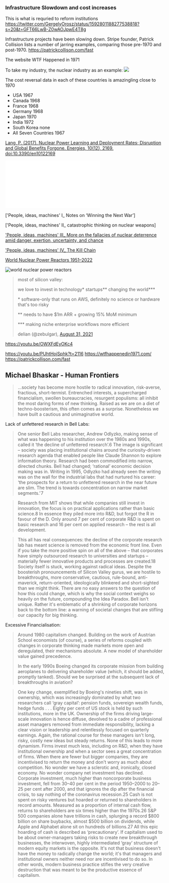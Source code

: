 ### Infrastructure Slowdown and cost increases


This is what is requried to reform institutions
https://twitter.com/GergelyOrosz/status/1592801188277538818?s=20&t=GFT66LwB-Z0wAOJpwE4T8g


Infrastructure projects have been slowing down. Stripe founder, Patrick Collision lists a number of jarring examples, comparing those pre-1970 and post-1970.
https://patrickcollison.com/fast

The website WTF Happened in 1971

To take my industry, the nuclear industry as an example:
![](/assets/2022-11-14-technology-has-stagnated-image-1.png)

The cost reversal data in each of these countries is amazingling close to 1970
- USA 1967
- Canada 1968
- France 1968
- Germany 1968
- Japan 1970
- India 1972
- South Korea none
- All Seven Countries 1967 

[Lang, P. (2017). Nuclear Power Learning and Deployment Rates; Disruption and Global Benefits Forgone. Energies, 10(12), 2169. doi:10.3390/en10122169](https://www.mdpi.com/1996-1073/10/12/2169)

![](/assets/2022-11-14-technology-has-stagnated-pdf-1.pdf)

['People, ideas, machines' I_ Notes on ‘Winning the Next War’]

['People, ideas, machines' II_ catastrophic thinking on nuclear weapons]

['People, ideas, machines' III_ More on the fallacies of nuclear deterrence amid danger, exertion, uncertainty, and chance](/assets/2022-11-13-managerial-capitalism_pdf_3.pdf)

['People, ideas, machines' IV_ The Kill Chain](/assets/2022-11-13-managerial-capitalism_pdf_4.pdf)

[World Nuclear Power Reactors 1951–2022](https://www.worldnuclearreport.org/reactors.html#tab=iso;)

![world nuclear power reactors](/assets/2022-11-14-technology-has-stagnated-image-2.png)

>most of silicon valley:
>
>we love to invest in technology\* startups\*\* changing the world\*\*\*
>
>\* software-only that runs on AWS, definitely no science or hardware that's too risky
>
>\*\* needs to have $1m ARR + growing 15% MoM minimum
>
>\*\*\* making niche enterprise workflows more efficient
>
>delian (@zebulgar), [August 31, 2021](https://twitter.com/zebulgar/status/1432739955361468416?s=20&t=gTj2q--7cLgIyifGIFAgYw)


https://youtu.be/OWXFdEyOKc4

https://youtu.be/PUhtHojSphk?t=2116
https://wtfhappenedin1971.com/
https://patrickcollison.com/fast


## Michael Bhaskar - Human Frontiers

> …society has become more hostile to radical innovation, risk-averse, fractious, short-termist. Entrenched interests, a supercharged financialism, swollen bureaucracies, resurgent populisms: all inhibit the most daring forms of new thinking. Raised as we are on a diet of techno-boosterism, this often comes as a surprise. Nonetheless we have built a cautious and unimaginative world.

Lack of unfettered research in Bell Labs:
>One senior Bell Labs researcher, Andrew Odlyzko, making sense of what was happening to his institution over the 1980s and 1990s, called it ‘the decline of unfettered research’.6 The image is significant – society was placing institutional chains around the curiosity-driven research agenda that enabled people like Claude Shannon to explore information theory. Research had been commodified into narrow, directed chunks. Bell had changed; ‘rational’ economic decision making was in. Writing in 1995, Odlyzko had already seen the writing was on the wall for the industrial labs that had nurtured his career: ‘the prospects for a return to unfettered research in the near future are slim. The trend is towards concentration on narrow market segments.’ 7

> Research from MIT shows that while companies still invest in innovation, the focus is on practical applications rather than basic science.8 In essence they piled more into R&D, but forgot the R in favour of the D. Only around 7 per cent of corporate R&D is spent on basic research and 16 per cent on applied research – the rest is all development.

>This all has real consequences: the decline of the corporate research lab has meant science is removed from the economic front line. Even if you take the more positive spin on all of the above – that corporates have simply outsourced research to universities and startups – materially fewer innovative products and processes are created.18
>Society itself is stuck, working against radical ideas. Despite the boosterish pronouncements of Silicon Valley gurus, we are hostile to breakthroughs, more conservative, cautious, rule-bound, anti-maverick, return-oriented, ideologically blinkered and short-sighted than we might think. There are no easy answers to the question of how this could change, which is why the social context weighs so heavily on the future, compounding the Idea Paradox.
>Bell isn't unique. Rather it's emblematic of a shrinking of corporate horizons back to the bottom line: a warning of societal changes that are stifling our capacity for big thinking.

Excessive Financialisation:

> Around 1980 capitalism changed. Building on the work of Austrian School economists (of course), a series of reforms coupled with changes in corporate thinking made markets more open and deregulated, their mechanisms absolute. A new model of shareholder value gained precedence. 
> 
>  In the early 1990s Boeing changed its corporate mission from building aeroplanes to delivering shareholder value (which, it should be added, promptly tanked). Should we be surprised at the subsequent lack of breakthroughs in aviation?

>One key change, exemplified by Boeing's nineties shift, was in ownership, which was increasingly dominated by what two researchers call ‘gray capital’: pension funds, sovereign wealth funds, hedge funds . . . Eighty per cent of US stock is held by such institutions, more in the UK. Ownership of the firms driving large-scale innovation is hence diffuse, devolved to a cadre of professional asset managers removed from immediate responsibility, lacking a clear vision or leadership and relentlessly focused on quarterly earnings. Again, the rational course for these managers isn't long, risky, costly new ideas but steady returns.
>None of this leads to more dynamism. Firms invest much less, including on R&D, when they have institutional ownership and when a sector sees a great concentration of firms. When there are fewer but bigger companies, they are incentivised to return the money and don't worry as much about competition. No wonder we have a sclerotic and, ironically, closed economy. No wonder company net investment has declined. Corporate investment, much higher than noncorporate business investment, fell from 30–40 per cent in the period 1950–2000 to 20–25 per cent after 2000, and that ignores the dip after the financial crisis, to say nothing of the coronavirus recession.25 Cash is not spent on risky ventures but hoarded or returned to shareholders in record amounts. Measured as a proportion of internal cash flow, returns to shareholders are six times higher than the 1970s.26 S&P 500 companies alone have trillions in cash, splurging a record $800 billion on share buybacks, almost $500 billion on dividends, while Apple and Alphabet alone sit on hundreds of billions.27 All this epic hoarding of cash is described as ‘precautionary’.
>If capitalism used to be about owner-managers taking risks to create new breakthrough businesses, the interwoven, highly intermediated ‘gray’ structure of modern equity markets is the opposite. It's not that business doesn't have the money to radically change the world; it's that managers and institutional owners neither need nor are incentivised to do so. In other words, modern business practice stifles the very creative destruction that was meant to be the productive essence of capitalism.
